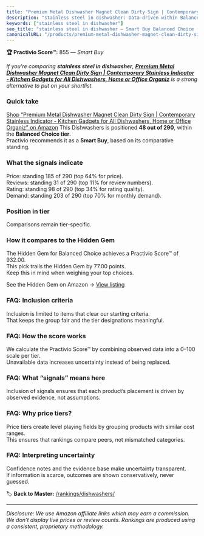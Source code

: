 ```yaml
---
title: "Premium Metal Dishwasher Magnet Clean Dirty Sign | Contemporary Stainless Indicator - Kitchen Gadgets for All Dishwashers, Home or Office Organiz"
description: "stainless steel in dishwasher: Data-driven within Balanced Choice ranking using the Practivio Score™. Positioned by quality, value, demand, findability, moment…"
keywords: ["stainless steel in dishwasher"]
seo_title: "stainless steel in dishwasher — Smart Buy Balanced Choice (2025)"
canonicalURL: "/products/premium-metal-dishwasher-magnet-clean-dirty-sign-contemporary-stainless-indicator-kitchen-gadgets-for-all-dishwashers-home-or-office-organiz-B071GGQHXV/"
---
```


**🏆 Practivio Score™:** 855 — _Smart Buy_


*If you're comparing **stainless steel in dishwasher**, **[Premium Metal Dishwasher Magnet Clean Dirty Sign | Contemporary Stainless Indicator - Kitchen Gadgets for All Dishwashers, Home or Office Organiz](https://www.amazon.com/dp/B071GGQHXV?tag=practivio-20)** is a strong alternative to put on your shortlist.*
### Quick take
[Shop “Premium Metal Dishwasher Magnet Clean Dirty Sign | Contemporary Stainless Indicator - Kitchen Gadgets for All Dishwashers, Home or Office Organiz” on Amazon](https://www.amazon.com/dp/B071GGQHXV?tag=practivio-20)
This Dishwashers is positioned **48 out of 290**, within the **Balanced Choice tier**.  
Practivio recommends it as a **Smart Buy**, based on its comparative standing.

### What the signals indicate
Price: standing 185 of 290 (top 64% for price).  
Reviews: standing 31 of 290 (top 11% for review numbers).  
Rating: standing 98 of 290 (top 34% for rating quality).  
Demand: standing 203 of 290 (top 70% for monthly demand).

### Position in tier
Comparisons remain tier-specific.

### How it compares to the Hidden Gem
The Hidden Gem for Balanced Choice achieves a Practivio Score™ of 932.00.  
This pick trails the Hidden Gem by 77.00 points.  
Keep this in mind when weighing your top choices.  

See the Hidden Gem on Amazon → [View listing](https://www.amazon.com/dp/B097C8DKYX?tag=practivio-20)

### FAQ: Inclusion criteria
Inclusion is limited to items that clear our starting criteria.  
That keeps the group fair and the tier designations meaningful.

### FAQ: How the score works
We calculate the Practivio Score™ by combining observed data into a 0–100 scale per tier.  
Unavailable data increases uncertainty instead of being replaced.

### FAQ: What “signals” means here
Inclusion of signals ensures that each product’s placement is driven by observed evidence, not assumptions.

### FAQ: Why price tiers?
Price tiers create level playing fields by grouping products with similar cost ranges.  
This ensures that rankings compare peers, not mismatched categories.

### FAQ: Interpreting uncertainty
Confidence notes and the evidence base make uncertainty transparent.  
If information is scarce, outcomes are shown conservatively, never guessed.


🏷️ **Back to Master:** [/rankings/dishwashers/](/rankings/dishwashers/)

---
_Disclosure: We use Amazon affiliate links which may earn a commission. We don’t display live prices or review counts. Rankings are produced using a consistent, proprietary methodology._
